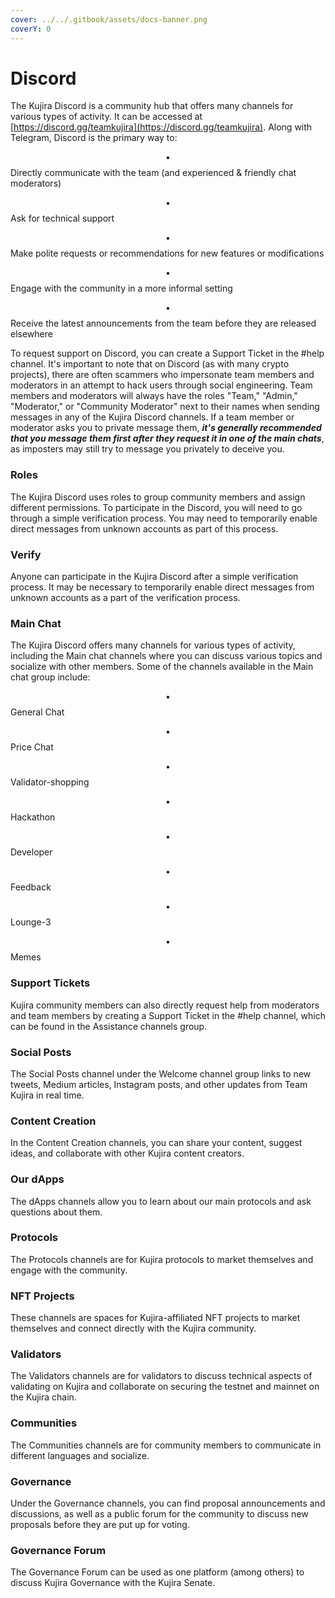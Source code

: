 ```yaml
---
cover: ../../.gitbook/assets/docs-banner.png
coverY: 0
---
```


# Discord

The Kujira Discord is a community hub that offers many channels for various types of activity. It can be accessed at [https://discord.gg/teamkujira](https://discord.gg/teamkujira). Along with Telegram, Discord is the primary way to:

$$\bullet$$ Directly communicate with the team (and experienced & friendly chat moderators)

&#x20;$$\bullet$$ Ask for technical support&#x20;

$$\bullet$$ Make polite requests or recommendations for new features or modifications&#x20;

$$\bullet$$ Engage with the community in a more informal setting&#x20;

$$\bullet$$ Receive the latest announcements from the team before they are released elsewhere

To request support on Discord, you can create a Support Ticket in the #help channel. It's important to note that on Discord (as with many crypto projects), there are often scammers who impersonate team members and moderators in an attempt to hack users through social engineering. Team members and moderators will always have the roles "Team," "Admin," "Moderator," or "Community Moderator" next to their names when sending messages in any of the Kujira Discord channels. If a team member or moderator asks you to private message them, _**it's generally recommended that you message them first after they request it in one of the main chats**_, as imposters may still try to message you privately to deceive you.&#x20;

### Roles

The Kujira Discord uses roles to group community members and assign different permissions. To participate in the Discord, you will need to go through a simple verification process. You may need to temporarily enable direct messages from unknown accounts as part of this process.

### Verify

Anyone can participate in the Kujira Discord after a simple verification process. It may be necessary to temporarily enable direct messages from unknown accounts as a part of the verification process.

### Main Chat

The Kujira Discord offers many channels for various types of activity, including the Main chat channels where you can discuss various topics and socialize with other members. Some of the channels available in the Main chat group include:

$$\bullet$$ General Chat

$$\bullet$$ Price Chat

$$\bullet$$ Validator-shopping

$$\bullet$$ Hackathon

$$\bullet$$ Developer

$$\bullet$$ Feedback

$$\bullet$$ Lounge-3

$$\bullet$$ Memes

### Support Tickets

Kujira community members can also directly request help from moderators and team members by creating a Support Ticket in the #help channel, which can be found in the Assistance channels group.

### Social Posts

The Social Posts channel under the Welcome channel group links to new tweets, Medium articles, Instagram posts, and other updates from Team Kujira in real time.

### Content Creation

In the Content Creation channels, you can share your content, suggest ideas, and collaborate with other Kujira content creators.

### Our dApps

The dApps channels allow you to learn about our main protocols and ask questions about them.

### Protocols&#x20;

The Protocols channels are for Kujira protocols to market themselves and engage with the community.

### NFT Projects

These channels are spaces for Kujira-affiliated NFT projects to market themselves and connect directly with the Kujira community.

### Validators

The Validators channels are for validators to discuss technical aspects of validating on Kujira and collaborate on securing the testnet and mainnet on the Kujira chain.

### Communities

The Communities channels are for community members to communicate in different languages and socialize.

### Governance

Under the Governance channels, you can find proposal announcements and discussions, as well as a public forum for the community to discuss new proposals before they are put up for voting.&#x20;

### Governance Forum&#x20;

The Governance Forum can be used as one platform (among others) to discuss Kujira Governance with the Kujira Senate.&#x20;

